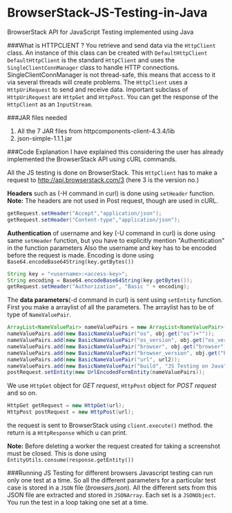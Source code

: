 BrowserStack-JS-Testing-in-Java
===============================

BrowserStack API for JavaScript Testing implemented using Java


###What is HTTPCLIENT ?
You retrieve and send data via the `HttpClient` class. An instance of this class can be created with `DefaultHttpClient`
`DefaultHttpClient` is the standard `HttpClient` and uses the `SingleClientConnManager` class to handle HTTP connections. 
SingleClientConnManager is not thread-safe, this means that access to it via several threads will create problems.
The `HttpClient` uses a `HttpUriRequest` to send and receive data. Important subclass of `HttpUriRequest` are `HttpGet` and `HttpPost`. 
You can get the response of the `HttpClient` as an `InputStream`.

###JAR files needed 
1. All the 7 JAR files from httpcomponents-client-4.3.4/lib 
2. json-simple-1.1.1.jar

###Code Explanation
I have explained this considering the user has already implemented the BrowserStack API using cURL commands.

All the JS testing is done on BrowserStack.
This `HttpClient` has to make a request to http://api.browserstack.com/3 (here 3 is the version no.)

**Headers** such as (-H command in curl) is done using `setHeader` function.
**Note:** The headers are not used in Post request, though are used in cURL.
```java
getRequest.setHeader("Accept","application/json");
getRequest.setHeader("Content-type","application/json");
```

**Authentication** of username and key (-U command in curl) is done using same `setHeader` function, but you have to explicitly mention "Authentication" in the function parameters
Also the username and key has to be encoded before the request is made. Encoding is done using `Base64.encodeBase64String(key.getBytes())`
```java
String key = "<username>:<access-key>";
String encoding = Base64.encodeBase64String(key.getBytes());
getRequest.setHeader("Authorization", "Basic " + encoding);
```

The **data parameters**(-d command in curl) is sent using `setEntity` function. 
First you make a arraylist of all the parameters. 
The arraylist has to be of type of `NameValuePair`.
```java
ArrayList<NameValuePair> nameValuePairs = new ArrayList<NameValuePair>();
nameValuePairs.add(new BasicNameValuePair("os", obj.get("os")+""));
nameValuePairs.add(new BasicNameValuePair("os_version", obj.get("os_version")+""));
nameValuePairs.add(new BasicNameValuePair("browser", obj.get("browser")+""));
nameValuePairs.add(new BasicNameValuePair("browser_version", obj.get("browser_version")+""));
nameValuePairs.add(new BasicNameValuePair("url", url2));
nameValuePairs.add(new BasicNameValuePair("build", "JS Testing on Java"));
postRequest.setEntity(new UrlEncodedFormEntity(nameValuePairs));
```

We use `HttpGet` object for *GET request*, `HttpPost` object for *POST request* and so on.
```java
HttpGet getRequest = new HttpGet(url);
HttpPost postRequest = new HttpPost(url);
```

the request is sent to BrowserStack using `client.execute()` method.
the return is a `HttpResponse` which u can print.

**Note:** Before deleting a worker the request created for taking a screenshot must be closed.
This is done using `EntityUtils.consume(response.getEntity())`

###Running JS Testing for different browsers
Javascript testing can run only one test at a time.
So all the different parameters for a particular test case is stored in a `JSON` file (*browsers.json*).
All the different sets from this JSON file are extracted and stored in `JSONArray`.
Each set is a `JSONObject`.
You run the test in a loop taking one set at a time.
